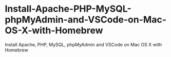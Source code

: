 # Install-Apache-PHP-MySQL-phpMyAdmin-and-VSCode-on-Mac-OS-X-with-Homebrew
Install Apache, PHP, MySQL, phpMyAdmin and VSCode on Mac OS X with Homebrew
